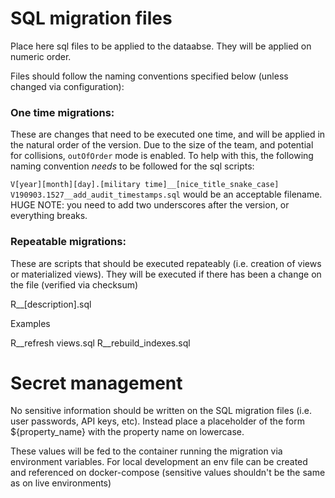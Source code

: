 # SQL migration files

Place here sql files to be applied to the dataabse. They will be applied on numeric order. 

Files should follow the naming conventions specified below (unless changed via configuration):

### One time migrations:

These are changes that need to be executed one time, and will be applied in the natural order of the version.
Due to the size of the team, and potential for collisions, `outOfOrder` mode is enabled. To help with this,
the following naming convention *needs* to be followed for the sql scripts:

`V[year][month][day].[military time]__[nice_title_snake_case]`
`V190903.1527__add_audit_timestamps.sql` would be an acceptable filename. HUGE NOTE: you need to add two underscores after
the version, or everything breaks. 


### Repeatable migrations:

These are scripts that should be executed repateably (i.e. creation of views or materialized views). They will be executed if there has been a change on the file (verified via checksum)

R__[description].sql

Examples

R__refresh views.sql
R__rebuild_indexes.sql

# Secret management

No sensitive information should be written on the SQL migration files (i.e. user passwords, API keys, etc). Instead place a placeholder of the form ${property_name} with the property name on lowercase.

These values will be fed to the container running the migration via environment variables. For local development an env file can be created and referenced on docker-compose (sensitive values shouldn't be the same as on live environments)
